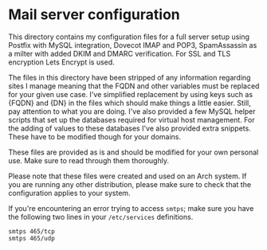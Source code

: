 
# Mail server configuration #

This directory contains my configuration files for a full server setup using
Postfix with MySQL integration, Dovecot IMAP and POP3, SpamAssassin as a milter
with added DKIM and DMARC verification. For SSL and TLS encryption Lets Encrypt
is used.

The files in this directory have been stripped of any information regarding
sites I manage meaning that the FQDN and other variables must be replaced for
your given use case. I've simplified replacement by using keys such as {FQDN}
and {DN} in the files which should make things a little easier. Still, pay
attention to what you are doing. I've also provided a few MySQL helper scripts
that set up the databases required for virtual host management. For the adding
of values to these databases I've also provided extra snippets. These have to
be modified though for your domains.

These files are provided as is and should be modified for your own personal
use. Make sure to read through them thoroughly.

Please note that these files were created and used on an Arch system. If you
are running any other distribution, please make sure to check that the
configuration applies to your system.

If you're encountering an error trying to access `smtps`; make sure you have
the following two lines in your `/etc/services` definitions.

```
smtps 465/tcp
smtps 465/udp
```

